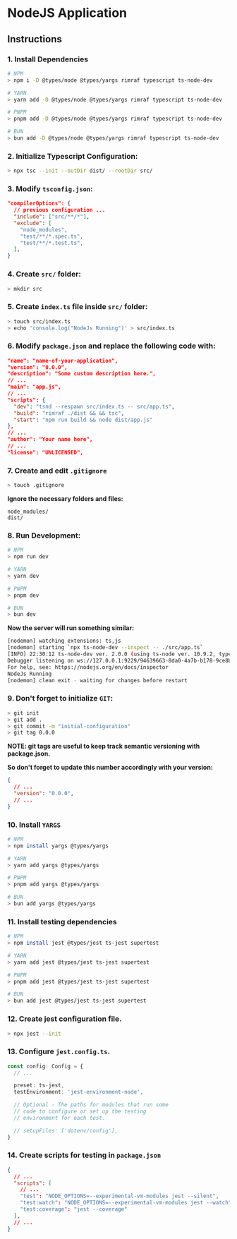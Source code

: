# NodeJS Application

## Instructions

### 1. Install Dependencies

```bash
# NPM 
> npm i -D @types/node @types/yargs rimraf typescript ts-node-dev

# YARN
> yarn add -D @types/node @types/yargs rimraf typescript ts-node-dev

# PNPM
> pnpm add -D @types/node @types/yargs rimraf typescript ts-node-dev

# BUN
> bun add -D @types/node @types/yargs rimraf typescript ts-node-dev
```

### 2. Initialize Typescript Configuration:

```bash
> npx tsc --init --outDir dist/ --rootDir src/
```

### 3. Modify ```tsconfig.json```:

```json
"compilerOptions": {
  // previous configuration ...
  "include": ["src/**/*"],
  "exclude": [
    "node_modules",
    "test/**/*.spec.ts",
    "test/**/*.test.ts",
  ],
}
```

### 4. Create ```src/``` folder:

```bash
> mkdir src
```

### 5. Create ```index.ts``` file inside ```src/``` folder:

```bash
> touch src/index.ts
> echo 'console.log("NodeJs Running")' > src/index.ts
```

### 6. Modify ```package.json``` and replace the following code with:

```json
"name": "name-of-your-application",
"version": "0.0.0",
"description": "Some custom description here.",
// ...
"main": "app.js",
// ...
"scripts": {
  "dev": "tsnd --respawn src/index.ts -- src/app.ts",
  "build": "rimraf ./dist && && tsc",
  "start": "npm run build && node dist/app.js"
},
// ...
"author": "Your name here",
// ...
"license": "UNLICENSED",
```

### 7. Create and edit ```.gitignore```

```bash
> touch .gitignore
```

**Ignore the necessary folders and files:**

```
node_modules/
dist/
```

### 8. Run Development:

```bash
# NPM
> npm run dev

# YARN
> yarn dev

# PNPM
> pnpm dev

# BUN
> bun dev
```

**Now the server will run something similar:**

```bash
[nodemon] watching extensions: ts,js
[nodemon] starting `npx ts-node-dev --inspect -- ./src/app.ts`
[INFO] 22:30:12 ts-node-dev ver. 2.0.0 (using ts-node ver. 10.9.2, typescript ver. 5.3.3)
Debugger listening on ws://127.0.0.1:9229/94639663-8da0-4a7b-b178-9ce8b2e00d7f
For help, see: https://nodejs.org/en/docs/inspector
NodeJs Running
[nodemon] clean exit - waiting for changes before restart
```

### 9. Don't forget to initialize ```GIT```:

```bash
> git init
> git add .
> git commit -m "initial-configuration"
> git tag 0.0.0
```

**NOTE: git tags are useful to keep track semantic versioning with package.json.**

**So don't forget to update this number accordingly with your version:**

```json
{
  // ...
  "version": "0.0.0",
  // ...
}
```

### 10. Install ```YARGS```

```bash
# NPM
> npm install yargs @types/yargs

# YARN
> yarn add yargs @types/yargs

# PNPM
> pnpm add yargs @types/yargs

# BUN
> bun add yargs @types/yargs
```

### 11. Install testing dependencies

```bash
# NPM
> npm install jest @types/jest ts-jest supertest

# YARN
> yarn add jest @types/jest ts-jest supertest

# PNPM
> pnpm add jest @types/jest ts-jest supertest

# BUN
> bun add jest @types/jest ts-jest supertest
```

### 12. Create jest configuration file.

```bash
> npx jest --init
```

### 13. Configure ```jest.config.ts```.

```typescript
const config: Config = {
  // ...

  preset: ts-jest,
  testEnvironment: 'jest-environment-node',

  // Optional - The paths for modules that run some
  // code to configure or set up the testing
  // environment for each test.

  // setupFiles: ['dotenv/config'],
}
```

### 14. Create scripts for testing in ```package.json```

```json
{
  // ...
  "scripts": [
    // ...
    "test": "NODE_OPTIONS=--experimental-vm-modules jest --silent",
    "test:watch": "NODE_OPTIONS=--experimental-vm-modules jest --watch",
    "test:coverage": "jest --coverage"
  ],
  // ...
}
```